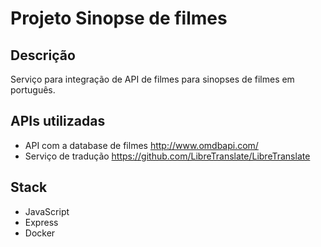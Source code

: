 # Projeto Sinopse de filmes

## Descrição

Serviço para integração de API de filmes para sinopses de filmes em português.

## APIs utilizadas

- API com a database de filmes http://www.omdbapi.com/
- Serviço de tradução https://github.com/LibreTranslate/LibreTranslate

## Stack

- JavaScript
- Express
- Docker